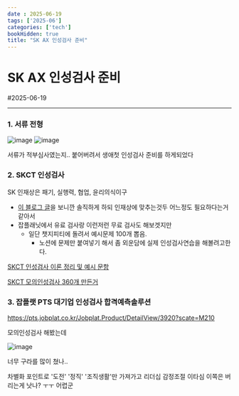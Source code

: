 ```yaml
---
date : 2025-06-19
tags: ['2025-06']
categories: ['tech']
bookHidden: true
title: "SK AX 인성검사 준비"
---
```


# SK AX 인성검사 준비

#2025-06-19

---

### 1. 서류 전형

![image](https://github.com/user-attachments/assets/ff50a671-a5bd-43fb-86af-398729df1487)
![image](https://github.com/user-attachments/assets/5b50079b-07ce-40ef-8be4-deb929623c52)

서류가 적부심사였는지.. 붙어버려서 생애첫 인성검사 준비를 하게되었다

### 2. SKCT 인성검사

SK 인재상은 패기, 실행력, 협업, 윤리의식이구 
- [이 블로그 글](https://92bn.tistory.com/8)을 보니깐 솔직하게 하되 인재상에 맞추는것두 어느정도 필요하다는거같아서
- 잡플래닛에서 유료 검사랑 이런저런 무료 검사도 해보겟지만
  - 일단 챗지피티에 돌려서 예시문제 100개 뽑음.
    - 노션에 문제만 붙여넣기 해서 좀 외운담에 실제 인성검사연습을 해볼려고한다. 

[SKCT 인성검사 이론 정리 및 예시 문항](https://open-trust-407.notion.site/SKCT-215766ec530e808f83bdda093d0bc5b7?source=copy_link)

[SKCT 모의인성검사 360개 만든거](https://open-trust-407.notion.site/SKCT-215766ec530e808f83bdda093d0bc5b7?source=copy_link)

### 3. 잡플랫 PTS 대기업 인성검사 합격예측솔루션

https://pts.jobplat.co.kr/Jobplat.Product/DetailView/3920?scate=M210

모의인성검사 해봤는데

![image](https://github.com/user-attachments/assets/e4470d31-c198-4241-a95b-1ac31b18f415)

너무 구라를 많이 쳤나..

차별화 포인트로 '도전' '정직' '조직생활'만 가져가고 리더십 감정조절 이타심 이쪽은 버리는게 낫나? ㅜㅜ 어렵군
